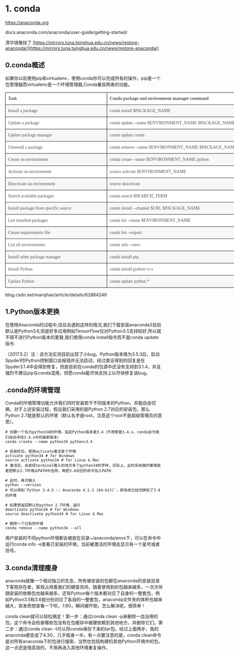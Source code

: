 # 1. conda





https://anaconda.org


docs.anaconda.com/anaconda/user-guide/getting-started/

清华镜像挂了
[https://mirrors.tuna.tsinghua.edu.cn/news/restore-anaconda/](https://mirrors.tuna.tsinghua.edu.cn/news/restore-anaconda/)



## 0.conda概述

如果你以前使用pip和virtualenv，使用conda你可以完成所有的操作，pip是一个包管理器而virtualenv是一个环境管理器,Conda兼具两者的功能。

<table cellspacing="0" border="0" style="box-sizing: border-box; outline: 0px; border-collapse: collapse; border-spacing: 0px; display: table; width: 920px; text-align: left; margin-bottom: 0px; margin-left: auto; margin-right: auto; overflow-wrap: break-word;"><colgroup width="178" style="box-sizing: border-box; outline: 0px; overflow-wrap: break-word;"></colgroup><colgroup width="325" style="box-sizing: border-box; outline: 0px; overflow-wrap: break-word;"></colgroup><tbody style="box-sizing: border-box; outline: 0px; border: 0px; overflow-wrap: break-word;"><tr style="box-sizing: border-box; outline: 0px; border-width: 1px 0px 0px; border-right-style: initial; border-bottom-style: initial; border-left-style: initial; border-right-color: initial; border-bottom-color: initial; border-left-color: initial; border-image: initial; border-top-style: solid; border-top-color: rgb(221, 221, 221); background-color: rgb(255, 255, 255); overflow-wrap: break-word;"><td height="17" align="center" style="box-sizing: border-box; outline: 0px; padding: 8px; margin: 0px; font-weight: normal; overflow-wrap: break-word; border: 1px solid rgb(0, 0, 0); font-size: 14px; color: rgb(79, 79, 79); line-height: 22px; text-align: left;"><strong style="box-sizing: border-box; outline: 0px; font-weight: 700; overflow-wrap: break-word;"><span style="box-sizing: border-box; outline: 0px; margin: 0px; padding: 0px; font-weight: 700; font-family: &quot;Liberation Serif&quot;; overflow-wrap: break-word;">Task</span></strong></td><td align="center" style="box-sizing: border-box; outline: 0px; padding: 8px; margin: 0px; font-weight: normal; overflow-wrap: break-word; border: 1px solid rgb(0, 0, 0); font-size: 14px; color: rgb(79, 79, 79); line-height: 22px; text-align: left;"><strong style="box-sizing: border-box; outline: 0px; font-weight: 700; overflow-wrap: break-word;"><span style="box-sizing: border-box; outline: 0px; margin: 0px; padding: 0px; font-weight: 700; font-family: &quot;Liberation Serif&quot;; overflow-wrap: break-word;">Conda package and environment manager command</span></strong></td></tr><tr style="box-sizing: border-box; outline: 0px; border-width: 1px 0px 0px; border-right-style: initial; border-bottom-style: initial; border-left-style: initial; border-right-color: initial; border-bottom-color: initial; border-left-color: initial; border-image: initial; border-top-style: solid; border-top-color: rgb(221, 221, 221); background-color: rgb(247, 247, 247); overflow-wrap: break-word;"><td height="17" align="left" style="box-sizing: border-box; outline: 0px; padding: 8px; margin: 0px; font-weight: normal; overflow-wrap: break-word; border: 1px solid rgb(0, 0, 0); font-size: 14px; color: rgb(79, 79, 79); line-height: 22px; text-align: left;"><span style="box-sizing: border-box; outline: 0px; margin: 0px; padding: 0px; font-weight: normal; font-family: &quot;Liberation Serif&quot;; overflow-wrap: break-word;">Install a package</span></td><td align="left" style="box-sizing: border-box; outline: 0px; padding: 8px; margin: 0px; font-weight: normal; overflow-wrap: break-word; border: 1px solid rgb(0, 0, 0); font-size: 14px; color: rgb(79, 79, 79); line-height: 22px; text-align: left;"><span style="box-sizing: border-box; outline: 0px; margin: 0px; padding: 0px; font-weight: normal; font-family: &quot;Liberation Serif&quot;; overflow-wrap: break-word;">conda install $PACKAGE_NAME</span></td></tr><tr style="box-sizing: border-box; outline: 0px; border-width: 1px 0px 0px; border-right-style: initial; border-bottom-style: initial; border-left-style: initial; border-right-color: initial; border-bottom-color: initial; border-left-color: initial; border-image: initial; border-top-style: solid; border-top-color: rgb(221, 221, 221); background-color: rgb(255, 255, 255); overflow-wrap: break-word;"><td height="32" align="left" style="box-sizing: border-box; outline: 0px; padding: 8px; margin: 0px; font-weight: normal; overflow-wrap: break-word; border: 1px solid rgb(0, 0, 0); font-size: 14px; color: rgb(79, 79, 79); line-height: 22px; text-align: left;"><span style="box-sizing: border-box; outline: 0px; margin: 0px; padding: 0px; font-weight: normal; font-family: &quot;Liberation Serif&quot;; overflow-wrap: break-word;">Update a package</span></td><td align="left" style="box-sizing: border-box; outline: 0px; padding: 8px; margin: 0px; font-weight: normal; overflow-wrap: break-word; border: 1px solid rgb(0, 0, 0); font-size: 14px; color: rgb(79, 79, 79); line-height: 22px; text-align: left;"><span style="box-sizing: border-box; outline: 0px; margin: 0px; padding: 0px; font-weight: normal; font-family: &quot;Liberation Serif&quot;; overflow-wrap: break-word;">conda update --name $ENVIRONMENT_NAME $PACKAGE_NAME</span></td></tr><tr style="box-sizing: border-box; outline: 0px; border-width: 1px 0px 0px; border-right-style: initial; border-bottom-style: initial; border-left-style: initial; border-right-color: initial; border-bottom-color: initial; border-left-color: initial; border-image: initial; border-top-style: solid; border-top-color: rgb(221, 221, 221); background-color: rgb(247, 247, 247); overflow-wrap: break-word;"><td height="17" align="left" style="box-sizing: border-box; outline: 0px; padding: 8px; margin: 0px; font-weight: normal; overflow-wrap: break-word; border: 1px solid rgb(0, 0, 0); font-size: 14px; color: rgb(79, 79, 79); line-height: 22px; text-align: left;"><span style="box-sizing: border-box; outline: 0px; margin: 0px; padding: 0px; font-weight: normal; font-family: &quot;Liberation Serif&quot;; overflow-wrap: break-word;">Update package manager</span></td><td align="left" style="box-sizing: border-box; outline: 0px; padding: 8px; margin: 0px; font-weight: normal; overflow-wrap: break-word; border: 1px solid rgb(0, 0, 0); font-size: 14px; color: rgb(79, 79, 79); line-height: 22px; text-align: left;"><span style="box-sizing: border-box; outline: 0px; margin: 0px; padding: 0px; font-weight: normal; font-family: &quot;Liberation Serif&quot;; overflow-wrap: break-word;">conda update conda</span></td></tr><tr style="box-sizing: border-box; outline: 0px; border-width: 1px 0px 0px; border-right-style: initial; border-bottom-style: initial; border-left-style: initial; border-right-color: initial; border-bottom-color: initial; border-left-color: initial; border-image: initial; border-top-style: solid; border-top-color: rgb(221, 221, 221); background-color: rgb(255, 255, 255); overflow-wrap: break-word;"><td height="32" align="left" style="box-sizing: border-box; outline: 0px; padding: 8px; margin: 0px; font-weight: normal; overflow-wrap: break-word; border: 1px solid rgb(0, 0, 0); font-size: 14px; color: rgb(79, 79, 79); line-height: 22px; text-align: left;"><span style="box-sizing: border-box; outline: 0px; margin: 0px; padding: 0px; font-weight: normal; font-family: &quot;Liberation Serif&quot;; overflow-wrap: break-word;">Uninstall a package</span></td><td align="left" style="box-sizing: border-box; outline: 0px; padding: 8px; margin: 0px; font-weight: normal; overflow-wrap: break-word; border: 1px solid rgb(0, 0, 0); font-size: 14px; color: rgb(79, 79, 79); line-height: 22px; text-align: left;"><span style="box-sizing: border-box; outline: 0px; margin: 0px; padding: 0px; font-weight: normal; font-family: &quot;Liberation Serif&quot;; overflow-wrap: break-word;">conda remove --name $ENVIRONMENT_NAME $PACKAGE_NAME</span></td></tr><tr style="box-sizing: border-box; outline: 0px; border-width: 1px 0px 0px; border-right-style: initial; border-bottom-style: initial; border-left-style: initial; border-right-color: initial; border-bottom-color: initial; border-left-color: initial; border-image: initial; border-top-style: solid; border-top-color: rgb(221, 221, 221); background-color: rgb(247, 247, 247); overflow-wrap: break-word;"><td height="32" align="left" style="box-sizing: border-box; outline: 0px; padding: 8px; margin: 0px; font-weight: normal; overflow-wrap: break-word; border: 1px solid rgb(0, 0, 0); font-size: 14px; color: rgb(79, 79, 79); line-height: 22px; text-align: left;"><span style="box-sizing: border-box; outline: 0px; margin: 0px; padding: 0px; font-weight: normal; font-family: &quot;Liberation Serif&quot;; overflow-wrap: break-word;">Create an environment</span></td><td align="left" style="box-sizing: border-box; outline: 0px; padding: 8px; margin: 0px; font-weight: normal; overflow-wrap: break-word; border: 1px solid rgb(0, 0, 0); font-size: 14px; color: rgb(79, 79, 79); line-height: 22px; text-align: left;"><span style="box-sizing: border-box; outline: 0px; margin: 0px; padding: 0px; font-weight: normal; font-family: &quot;Liberation Serif&quot;; overflow-wrap: break-word;">conda create --name $ENVIRONMENT_NAME python</span></td></tr><tr style="box-sizing: border-box; outline: 0px; border-width: 1px 0px 0px; border-right-style: initial; border-bottom-style: initial; border-left-style: initial; border-right-color: initial; border-bottom-color: initial; border-left-color: initial; border-image: initial; border-top-style: solid; border-top-color: rgb(221, 221, 221); background-color: rgb(255, 255, 255); overflow-wrap: break-word;"><td height="17" align="left" style="box-sizing: border-box; outline: 0px; padding: 8px; margin: 0px; font-weight: normal; overflow-wrap: break-word; border: 1px solid rgb(0, 0, 0); font-size: 14px; color: rgb(79, 79, 79); line-height: 22px; text-align: left;"><span style="box-sizing: border-box; outline: 0px; margin: 0px; padding: 0px; font-weight: normal; font-family: &quot;Liberation Serif&quot;; overflow-wrap: break-word;">Activate an environment</span></td><td align="left" style="box-sizing: border-box; outline: 0px; padding: 8px; margin: 0px; font-weight: normal; overflow-wrap: break-word; border: 1px solid rgb(0, 0, 0); font-size: 14px; color: rgb(79, 79, 79); line-height: 22px; text-align: left;"><span style="box-sizing: border-box; outline: 0px; margin: 0px; padding: 0px; font-weight: normal; font-family: &quot;Liberation Serif&quot;; overflow-wrap: break-word;">source activate $ENVIRONMENT_NAME</span></td></tr><tr style="box-sizing: border-box; outline: 0px; border-width: 1px 0px 0px; border-right-style: initial; border-bottom-style: initial; border-left-style: initial; border-right-color: initial; border-bottom-color: initial; border-left-color: initial; border-image: initial; border-top-style: solid; border-top-color: rgb(221, 221, 221); background-color: rgb(247, 247, 247); overflow-wrap: break-word;"><td height="17" align="left" style="box-sizing: border-box; outline: 0px; padding: 8px; margin: 0px; font-weight: normal; overflow-wrap: break-word; border: 1px solid rgb(0, 0, 0); font-size: 14px; color: rgb(79, 79, 79); line-height: 22px; text-align: left;"><span style="box-sizing: border-box; outline: 0px; margin: 0px; padding: 0px; font-weight: normal; font-family: &quot;Liberation Serif&quot;; overflow-wrap: break-word;">Deactivate an environment</span></td><td align="left" style="box-sizing: border-box; outline: 0px; padding: 8px; margin: 0px; font-weight: normal; overflow-wrap: break-word; border: 1px solid rgb(0, 0, 0); font-size: 14px; color: rgb(79, 79, 79); line-height: 22px; text-align: left;"><span style="box-sizing: border-box; outline: 0px; margin: 0px; padding: 0px; font-weight: normal; font-family: &quot;Liberation Serif&quot;; overflow-wrap: break-word;">source deactivate</span></td></tr><tr style="box-sizing: border-box; outline: 0px; border-width: 1px 0px 0px; border-right-style: initial; border-bottom-style: initial; border-left-style: initial; border-right-color: initial; border-bottom-color: initial; border-left-color: initial; border-image: initial; border-top-style: solid; border-top-color: rgb(221, 221, 221); background-color: rgb(255, 255, 255); overflow-wrap: break-word;"><td height="17" align="left" style="box-sizing: border-box; outline: 0px; padding: 8px; margin: 0px; font-weight: normal; overflow-wrap: break-word; border: 1px solid rgb(0, 0, 0); font-size: 14px; color: rgb(79, 79, 79); line-height: 22px; text-align: left;"><span style="box-sizing: border-box; outline: 0px; margin: 0px; padding: 0px; font-weight: normal; font-family: &quot;Liberation Serif&quot;; overflow-wrap: break-word;">Search available packages</span></td><td align="left" style="box-sizing: border-box; outline: 0px; padding: 8px; margin: 0px; font-weight: normal; overflow-wrap: break-word; border: 1px solid rgb(0, 0, 0); font-size: 14px; color: rgb(79, 79, 79); line-height: 22px; text-align: left;"><span style="box-sizing: border-box; outline: 0px; margin: 0px; padding: 0px; font-weight: normal; font-family: &quot;Liberation Serif&quot;; overflow-wrap: break-word;">conda search $SEARCH_TERM</span></td></tr><tr style="box-sizing: border-box; outline: 0px; border-width: 1px 0px 0px; border-right-style: initial; border-bottom-style: initial; border-left-style: initial; border-right-color: initial; border-bottom-color: initial; border-left-color: initial; border-image: initial; border-top-style: solid; border-top-color: rgb(221, 221, 221); background-color: rgb(247, 247, 247); overflow-wrap: break-word;"><td height="32" align="left" style="box-sizing: border-box; outline: 0px; padding: 8px; margin: 0px; font-weight: normal; overflow-wrap: break-word; border: 1px solid rgb(0, 0, 0); font-size: 14px; color: rgb(79, 79, 79); line-height: 22px; text-align: left;"><span style="box-sizing: border-box; outline: 0px; margin: 0px; padding: 0px; font-weight: normal; font-family: &quot;Liberation Serif&quot;; overflow-wrap: break-word;">Install package from specific source</span></td><td align="left" style="box-sizing: border-box; outline: 0px; padding: 8px; margin: 0px; font-weight: normal; overflow-wrap: break-word; border: 1px solid rgb(0, 0, 0); font-size: 14px; color: rgb(79, 79, 79); line-height: 22px; text-align: left;"><span style="box-sizing: border-box; outline: 0px; margin: 0px; padding: 0px; font-weight: normal; font-family: &quot;Liberation Serif&quot;; overflow-wrap: break-word;">conda install --channel $URL $PACKAGE_NAME</span></td></tr><tr style="box-sizing: border-box; outline: 0px; border-width: 1px 0px 0px; border-right-style: initial; border-bottom-style: initial; border-left-style: initial; border-right-color: initial; border-bottom-color: initial; border-left-color: initial; border-image: initial; border-top-style: solid; border-top-color: rgb(221, 221, 221); background-color: rgb(255, 255, 255); overflow-wrap: break-word;"><td height="17" align="left" style="box-sizing: border-box; outline: 0px; padding: 8px; margin: 0px; font-weight: normal; overflow-wrap: break-word; border: 1px solid rgb(0, 0, 0); font-size: 14px; color: rgb(79, 79, 79); line-height: 22px; text-align: left;"><span style="box-sizing: border-box; outline: 0px; margin: 0px; padding: 0px; font-weight: normal; font-family: &quot;Liberation Serif&quot;; overflow-wrap: break-word;">List installed packages</span></td><td align="left" style="box-sizing: border-box; outline: 0px; padding: 8px; margin: 0px; font-weight: normal; overflow-wrap: break-word; border: 1px solid rgb(0, 0, 0); font-size: 14px; color: rgb(79, 79, 79); line-height: 22px; text-align: left;"><span style="box-sizing: border-box; outline: 0px; margin: 0px; padding: 0px; font-weight: normal; font-family: &quot;Liberation Serif&quot;; overflow-wrap: break-word;">conda list --name $ENVIRONMENT_NAME</span></td></tr><tr style="box-sizing: border-box; outline: 0px; border-width: 1px 0px 0px; border-right-style: initial; border-bottom-style: initial; border-left-style: initial; border-right-color: initial; border-bottom-color: initial; border-left-color: initial; border-image: initial; border-top-style: solid; border-top-color: rgb(221, 221, 221); background-color: rgb(247, 247, 247); overflow-wrap: break-word;"><td height="17" align="left" style="box-sizing: border-box; outline: 0px; padding: 8px; margin: 0px; font-weight: normal; overflow-wrap: break-word; border: 1px solid rgb(0, 0, 0); font-size: 14px; color: rgb(79, 79, 79); line-height: 22px; text-align: left;"><span style="box-sizing: border-box; outline: 0px; margin: 0px; padding: 0px; font-weight: normal; font-family: &quot;Liberation Serif&quot;; overflow-wrap: break-word;">Create requirements file</span></td><td align="left" style="box-sizing: border-box; outline: 0px; padding: 8px; margin: 0px; font-weight: normal; overflow-wrap: break-word; border: 1px solid rgb(0, 0, 0); font-size: 14px; color: rgb(79, 79, 79); line-height: 22px; text-align: left;"><span style="box-sizing: border-box; outline: 0px; margin: 0px; padding: 0px; font-weight: normal; font-family: &quot;Liberation Serif&quot;; overflow-wrap: break-word;">conda list --export</span></td></tr><tr style="box-sizing: border-box; outline: 0px; border-width: 1px 0px 0px; border-right-style: initial; border-bottom-style: initial; border-left-style: initial; border-right-color: initial; border-bottom-color: initial; border-left-color: initial; border-image: initial; border-top-style: solid; border-top-color: rgb(221, 221, 221); background-color: rgb(255, 255, 255); overflow-wrap: break-word;"><td height="17" align="left" style="box-sizing: border-box; outline: 0px; padding: 8px; margin: 0px; font-weight: normal; overflow-wrap: break-word; border: 1px solid rgb(0, 0, 0); font-size: 14px; color: rgb(79, 79, 79); line-height: 22px; text-align: left;"><span style="box-sizing: border-box; outline: 0px; margin: 0px; padding: 0px; font-weight: normal; font-family: &quot;Liberation Serif&quot;; overflow-wrap: break-word;">List all environments</span></td><td align="left" style="box-sizing: border-box; outline: 0px; padding: 8px; margin: 0px; font-weight: normal; overflow-wrap: break-word; border: 1px solid rgb(0, 0, 0); font-size: 14px; color: rgb(79, 79, 79); line-height: 22px; text-align: left;"><span style="box-sizing: border-box; outline: 0px; margin: 0px; padding: 0px; font-weight: normal; font-family: &quot;Liberation Serif&quot;; overflow-wrap: break-word;">conda info --envs</span></td></tr><tr style="box-sizing: border-box; outline: 0px; border-width: 1px 0px 0px; border-right-style: initial; border-bottom-style: initial; border-left-style: initial; border-right-color: initial; border-bottom-color: initial; border-left-color: initial; border-image: initial; border-top-style: solid; border-top-color: rgb(221, 221, 221); background-color: rgb(247, 247, 247); overflow-wrap: break-word;"><td height="17" align="left" style="box-sizing: border-box; outline: 0px; padding: 8px; margin: 0px; font-weight: normal; overflow-wrap: break-word; border: 1px solid rgb(0, 0, 0); font-size: 14px; color: rgb(79, 79, 79); line-height: 22px; text-align: left;"><span style="box-sizing: border-box; outline: 0px; margin: 0px; padding: 0px; font-weight: normal; font-family: &quot;Liberation Serif&quot;; overflow-wrap: break-word;">Install other package manager</span></td><td align="left" style="box-sizing: border-box; outline: 0px; padding: 8px; margin: 0px; font-weight: normal; overflow-wrap: break-word; border: 1px solid rgb(0, 0, 0); font-size: 14px; color: rgb(79, 79, 79); line-height: 22px; text-align: left;"><span style="box-sizing: border-box; outline: 0px; margin: 0px; padding: 0px; font-weight: normal; font-family: &quot;Liberation Serif&quot;; overflow-wrap: break-word;">conda install pip</span></td></tr><tr style="box-sizing: border-box; outline: 0px; border-width: 1px 0px 0px; border-right-style: initial; border-bottom-style: initial; border-left-style: initial; border-right-color: initial; border-bottom-color: initial; border-left-color: initial; border-image: initial; border-top-style: solid; border-top-color: rgb(221, 221, 221); background-color: rgb(255, 255, 255); overflow-wrap: break-word;"><td height="17" align="left" style="box-sizing: border-box; outline: 0px; padding: 8px; margin: 0px; font-weight: normal; overflow-wrap: break-word; border: 1px solid rgb(0, 0, 0); font-size: 14px; color: rgb(79, 79, 79); line-height: 22px; text-align: left;"><span style="box-sizing: border-box; outline: 0px; margin: 0px; padding: 0px; font-weight: normal; font-family: &quot;Liberation Serif&quot;; overflow-wrap: break-word;">Install Python</span></td><td align="left" style="box-sizing: border-box; outline: 0px; padding: 8px; margin: 0px; font-weight: normal; overflow-wrap: break-word; border: 1px solid rgb(0, 0, 0); font-size: 14px; color: rgb(79, 79, 79); line-height: 22px; text-align: left;"><span style="box-sizing: border-box; outline: 0px; margin: 0px; padding: 0px; font-weight: normal; font-family: &quot;Liberation Serif&quot;; overflow-wrap: break-word;">conda install python=x.x</span></td></tr><tr style="box-sizing: border-box; outline: 0px; border-width: 1px 0px 0px; border-right-style: initial; border-bottom-style: initial; border-left-style: initial; border-right-color: initial; border-bottom-color: initial; border-left-color: initial; border-image: initial; border-top-style: solid; border-top-color: rgb(221, 221, 221); background-color: rgb(247, 247, 247); overflow-wrap: break-word;"><td height="17" align="left" style="box-sizing: border-box; outline: 0px; padding: 8px; margin: 0px; font-weight: normal; overflow-wrap: break-word; border: 1px solid rgb(0, 0, 0); font-size: 14px; color: rgb(79, 79, 79); line-height: 22px; text-align: left;"><span style="box-sizing: border-box; outline: 0px; margin: 0px; padding: 0px; font-weight: normal; font-family: &quot;Liberation Serif&quot;; overflow-wrap: break-word;">Update Python</span></td><td align="left" style="box-sizing: border-box; outline: 0px; padding: 8px; margin: 0px; font-weight: normal; overflow-wrap: break-word; border: 1px solid rgb(0, 0, 0); font-size: 14px; color: rgb(79, 79, 79); line-height: 22px; text-align: left;"><span style="box-sizing: border-box; outline: 0px; margin: 0px; padding: 0px; font-weight: normal; font-family: &quot;Liberation Serif&quot;; overflow-wrap: break-word;">conda update python *</span></td></tr></tbody></table>

blog.csdn.net/marsjhao/article/details/62884246










## 1.Python版本更换

在使用Anaconda的过程中,往往会遇到这样的情况,我们下载安装anaconda3目前默认是Python3.6,但是好多应用例如TensorFlow仅对Python3.5支持较好,所以就不得不进行Python版本的更替,我们使用conda install指令而不是conda update指令.

（2017.5.2）注：该方法实测目前出现了小bug，Python版本降为3.5.3后，启动Spyder时IPython控制窗口会报错并无法启动，经过查证得到的回复是在Spyder3.1.4中会得到修复，但是目前在conda的包源中还没有支持到3.1.4，并且强烈不建议pip与conda混用，但愿conda能尽快支持上以尽快修复该bug。



## .conda的环境管理

Conda的环境管理功能允许我们同时安装若干不同版本的Python，并能自由切换。对于上述安装过程，假设我们采用的是Python 2.7对应的安装包，那么Python 2.7就是默认的环境（默认名字是root，注意这个root不是超级管理员的意思）。


```
# 创建一个名为python34的环境，指定Python版本是3.4（不用管是3.4.x，conda会为我们自动寻找3.4.x中的最新版本）
conda create --name python34 python=3.4

# 安装好后，使用activate激活某个环境
activate python34 # for Windows
source activate python34 # for Linux & Mac
# 激活后，会发现terminal输入的地方多了python34的字样，实际上，此时系统做的事情就是把默认2.7环境从PATH中去除，再把3.4对应的命令加入PATH

# 此时，再次输入
python --version
# 可以得到`Python 3.4.5 :: Anaconda 4.1.1 (64-bit)`，即系统已经切换到了3.4的环境

# 如果想返回默认的python 2.7环境，运行
deactivate python34 # for Windows
source deactivate python34 # for Linux & Mac

# 删除一个已有的环境
conda remove --name python34 --all
```





用户安装的不同python环境都会被放在目录~/anaconda/envs下，可以在命令中运行conda info -e查看已安装的环境，当前被激活的环境会显示有一个星号或者括号。

## 3.conda清理瘦身











anaconda就像一个相对独立的生态，所有被安装的包都在anaconda的安装目录下客观存在者，客观占用着我们的硬盘空间，随着使用到的包越来越多，一次次伴随安装的依赖包也越来越多，还有Python每个版本都对应了自身的一整套包，例如Python3.5和3.6就分别对应了各自的一整套包，anaconda文件夹的体积也越来越大，突发奇想查看一下呗，7.8G，瞬间被吓倒，怎么解决呢，很简单！

conda clean就可以轻松搞定！第一步：通过conda clean -p来删除一血没用的包，这个命令会检查哪些包没有在包缓存中被硬依赖到其他地方，并删除它们。第二步：通过conda clean -t可以将conda保存下来的tar包。经过上面两步，我的anaconda便变成了4.3G，几乎瘦身一半。有一点要注意的是，conda clean命令是对所有anaconda下的包进行搜索，当然也包括构建的其他Python环境中的包，这一点还是很高效的，不用再进入其他环境重复操作。






